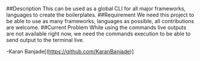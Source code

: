##Description
    This can be used as a global CLI for all major frameworks, languages to create the boilerplates.
##Requirement
    We need this project to be able to use as many frameworks, languages as possible, all contributions are welcome.
##Current Problem
    While using the commands live outputs are not available right now, we need the commands execution to be able to send output to the terminal live.

-Karan Banjade[(https://github.com/KaranBanjade)]